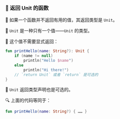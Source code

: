  
### 🔄 返回 Unit 的函数

🚫 如果一个函数并不返回有用的值，其返回类型是 `Unit`。

🧩 `Unit` 是一种只有一个值——`Unit` 的类型。

🔁 这个值不需要显式返回：

```kotlin
fun printHello(name: String?): Unit {
    if (name != null)
        println("Hello $name")
    else
        println("Hi there!")
    // `return Unit` 或者 `return` 是可选的
}
```

🌟 `Unit` 返回类型声明也是可选的。

🔍 上面的代码等同于：

```kotlin
fun printHello(name: String?) { …… }
```
